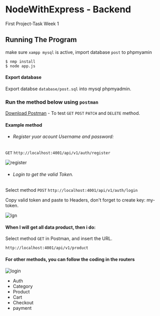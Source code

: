 # NodeWithExpress - Backend
First Project-Task Week 1

## Running The Program
make sure `xampp mysql` is active, 
import database `post` to phpmyamin
```
$ nmp install
$ node app.js
```
#### Export database
Export databse `database/post.sql` into mysql phpmyadmin.

### Run the method below using `postman`
[Download Postman](https://www.postman.com/) - To test `GET` `POST` `PATCH` and `DELETE` method.
#### Example method
* ###### Register yuor acount Username and password:

`GET` `http://localhost:4001/api/v1/auth/register`

![register](https://user-images.githubusercontent.com/37394664/73860911-e0013780-486e-11ea-9074-b942fa19bf4f.png)

* ###### Login to get the valid Token.

Select method `POST` `http://localhost:4001/api/v1/auth/login`

Copy valid token and paste to Headers, don't forget to create key: my-token.

![lgn](https://user-images.githubusercontent.com/37394664/73808615-228d2a80-4803-11ea-8d5f-245fd6ddae16.png)


#### When I will get all data product, then i do:

Select method `GET` in Postman, and insert the URL.
```
http://localhost:4001/api/v1/product
```

#### For other methods, you can follow the coding in the routers

![login](https://user-images.githubusercontent.com/37394664/73808522-c5917480-4802-11ea-8704-009f02a0cf86.png)

* Auth
* Category
* Product
* Cart
* Checkout
* payment
